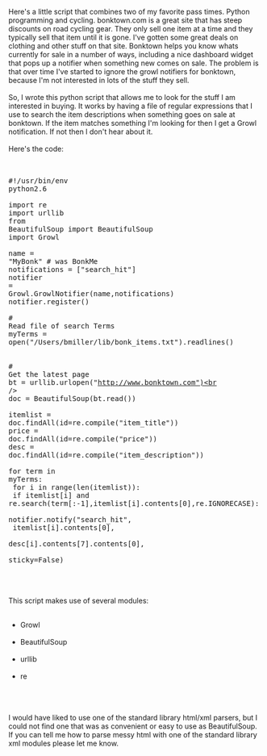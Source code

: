 <!--
.. title: BeautifulSoup, Bonktown and Growl
.. date: 2009/07/23
.. slug: beautifulsoup-bonktown-and-growl
.. tags: Python, Biking
.. link: 
.. description: 
-->


Here's a little script that combines two of my favorite pass times.  Python programming and cycling.  bonktown.com is a great site that has steep discounts on road cycling gear.  They only sell one item at a time and they typically sell that item until it is gone.  I've gotten some great deals on clothing and other stuff on that site.  Bonktown helps you know whats currently for sale in a number of ways, including a nice dashboard widget that pops up a notifier when something new comes on sale.  The problem is that over time I've started to ignore the growl notifiers for bonktown, because I'm not interested in lots of the stuff they sell.<br /><br />So, I wrote this python script that allows me to look for the stuff I am interested in buying.  It works by having a file of regular expressions that I use to search the item descriptions when something goes on sale at bonktown. If the item matches something I'm looking for then I get a Growl notification.  If not then I don't hear about it.<br /><br />Here's the code:<br /><br /><pre class="prettyprint" style="overflow:auto;"><br />#!/usr/bin/env python2.6<br /><br />import re<br />import urllib<br />from BeautifulSoup import BeautifulSoup<br />import Growl<br /><br />name = "MyBonk"   # was BonkMe<br />notifications = ["search_hit"]<br />notifier = Growl.GrowlNotifier(name,notifications)<br />notifier.register()<br /><br /># Read file of search Terms<br />myTerms = open("/Users/bmiller/lib/bonk_items.txt").readlines()<br /><br /><br /># Get the latest page<br />bt = urllib.urlopen("http://www.bonktown.com")<br /><br />doc = BeautifulSoup(bt.read())<br /><br />itemlist = doc.findAll(id=re.compile("item_title"))<br />price = doc.findAll(id=re.compile("price"))<br />desc = doc.findAll(id=re.compile("item_description"))<br /><br />for term in myTerms:<br />    for i in range(len(itemlist)):<br />        if itemlist[i] and re.search(term[:-1],itemlist[i].contents[0],re.IGNORECASE):<br />            notifier.notify("search_hit",<br />                            itemlist[i].contents[0],<br />                            desc[i].contents[7].contents[0],<br />                            sticky=False)<br /><br /></pre><br /><br />This script makes use of several modules:<br /><ul><br /><li>Growl</li><br /><li>BeautifulSoup</li><br /><li>urllib</li><br /><li>re</li><br /></ul><br /><br />I would have liked to use one of the standard library html/xml parsers, but I could not find one that was as convenient or easy to use as BeautifulSoup.  If you can tell me how to parse messy html with one of the standard library xml modules please let me know.<br /><div class="blogger-post-footer"><img width='1' height='1' src='https://blogger.googleusercontent.com/tracker/2759017781463016019-1449130420935951350?l=blog.bonelakesoftware.com' alt='' /></div>
